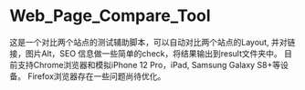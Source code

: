 # Web_Page_Compare_Tool
这是一个对比两个站点的测试辅助脚本，可以自动对比两个站点的Layout, 并对链接，图片Alt，SEO 信息做一些简单的check，将结果输出到result文件夹中。 目前支持Chrome浏览器和模拟iPhone 12 Pro，iPad, Samsung Galaxy S8+等设备。 Firefox浏览器存在一些问题尚待优化。
